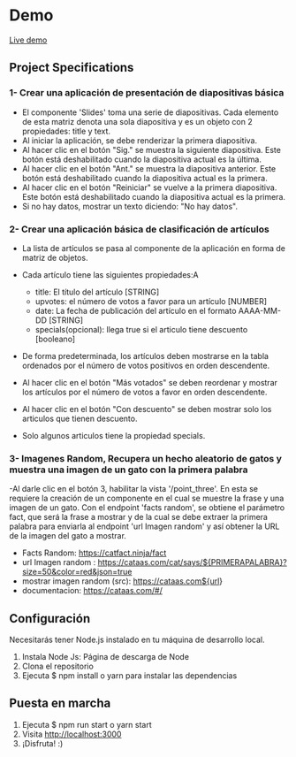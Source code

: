 # Demo
[Live demo](https://pixeldroid19.github.io/multi-proyectos-app/)

## Project Specifications

### 1- Crear una aplicación de presentación de diapositivas básica

- El componente 'Slides' toma una serie de diapositivas. Cada elemento de esta matriz denota una sola diapositiva y es un objeto con 2 propiedades: title y text.
- Al iniciar la aplicación, se debe renderizar la primera diapositiva.
- Al hacer clic en el botón "Sig." se muestra la siguiente diapositiva. Este botón está deshabilitado cuando la diapositiva actual es la última.
- Al hacer clic en el botón "Ant." se muestra la diapositiva anterior. Este botón está deshabilitado cuando la diapositiva actual es la primera.
- Al hacer clic en el botón "Reiniciar" se vuelve a la primera diapositiva. Este botón está deshabilitado cuando la diapositiva actual es la primera.
- Si no hay datos, mostrar un texto diciendo: "No hay datos".

### 2- Crear una aplicación básica de clasificación de artículos

- La lista de artículos se pasa al componente de la aplicación en forma de matriz de objetos.
- Cada artículo tiene las siguientes propiedades:A
  - title: El título del artículo [STRING]
  - upvotes: el número de votos a favor para un artículo [NUMBER]
  - date: La fecha de publicación del artículo en el formato AAAA-MM-DD [STRING]
  - specials(opcional): llega true si el articulo tiene descuento [booleano]

- De forma predeterminada, los artículos deben mostrarse en la tabla ordenados por el número de votos positivos en orden descendente.
- Al hacer clic en el botón "Más votados" se deben reordenar y mostrar los artículos por el número de votos a favor en orden descendente.
- Al hacer clic en el botón "Con descuento" se deben mostrar solo los articulos que tienen descuento.
- Solo algunos articulos tiene la propiedad specials.

### 3- Imagenes Random, Recupera un hecho aleatorio de gatos y muestra una imagen de un gato con la primera palabra

-Al darle clic en el botón 3, habilitar la vista '/point_three'. En esta se requiere la creación de un componente en el cual se muestre la frase y una imagen de un gato. Con el endpoint 'facts random', se obtiene el parámetro fact, que será la frase a mostrar y de la cual se debe extraer la primera palabra para enviarla al endpoint 'url Imagen random' y así obtener la URL de la imagen del gato a mostrar.

- Facts Random: <https://catfact.ninja/fact>
- url Imagen random : <https://cataas.com/cat/says/${PRIMERAPALABRA}?size=50&color=red&json=true>
- mostrar imagen random (src): <https://cataas.com${url>}
- documentacion: <https://cataas.com/#/>

## Configuración

Necesitarás tener Node.js instalado en tu máquina de desarrollo local.

1. Instala Node Js: Página de descarga de Node
2. Clona el repositorio
3. Ejecuta $ npm install o yarn para instalar las dependencias

## Puesta en marcha

1. Ejecuta $ npm run start o yarn start
2. Visita <http://localhost:3000>
3. ¡Disfruta! :)
